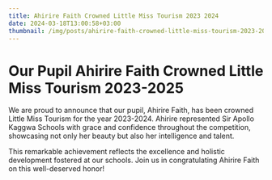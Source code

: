 ```yaml
---
title: Ahirire Faith Crowned Little Miss Tourism 2023 2024
date: 2024-03-18T13:00:58+03:00
thumbnail: /img/posts/ahirire-faith-crowned-little-miss-tourism-2023-2024.webp
---
```

# Our Pupil Ahirire Faith Crowned Little Miss Tourism 2023-2025

We are proud to announce that our pupil, Ahirire Faith, has been crowned Little Miss Tourism for the year 2023-2024. Ahirire represented Sir Apollo Kaggwa Schools with grace and confidence throughout the competition, showcasing not only her beauty but also her intelligence and talent.

This remarkable achievement reflects the excellence and holistic development fostered at our schools. Join us in congratulating Ahirire Faith on this well-deserved honor!
